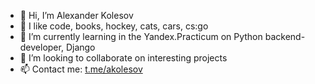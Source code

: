 - 👋 Hi, I’m Alexander Kolesov
- 💙 I like code, books, hockey, cats, cars, cs:go
- 🌱 I’m currently learning in the Yandex.Practicum on Python backend-developer, Django
- 💞️ I’m looking to collaborate on interesting projects
- 📫 Contact me: [t.me/akolesov](http://akolesov.t.me "t.me/akolesov")

<!---
4kolesov/4kolesov is a ✨ special ✨ repository because its `README.md` (this file) appears on your GitHub profile.
You can click the Preview link to take a look at your changes.
- ⭐️ 
--->
